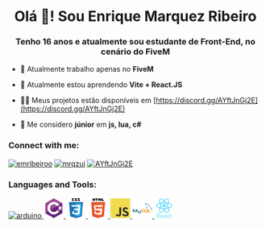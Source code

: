 <h1 align="center">Olá 👋! Sou Enrique Marquez Ribeiro</h1>
<h3 align="center">Tenho 16 anos e atualmente sou estudante de Front-End, no cenário do FiveM</h3>

- 🔭 Atualmente trabalho apenas no **FiveM**

- 🌱 Atualmente estou aprendendo **Vite + React.JS**

- 👨‍💻 Meus projetos estão disponíveis em [https://discord.gg/AYftJnGj2E](https://discord.gg/AYftJnGj2E)

- 💬 Me considero **júnior** em **js, lua, c#**

<h3 align="left">Connect with me:</h3>
<p align="left">
<a href="https://instagram.com/emribeiroo" target="blank"><img align="center" src="https://raw.githubusercontent.com/rahuldkjain/github-profile-readme-generator/master/src/images/icons/Social/instagram.svg" alt="emribeiroo" height="30" width="40" /></a>
<a href="https://www.behance.net/mrqzui" target="blank"><img align="center" src="https://raw.githubusercontent.com/rahuldkjain/github-profile-readme-generator/master/src/images/icons/Social/behance.svg" alt="mrqzui" height="30" width="40" /></a>
<a href="https://discord.gg/AYftJnGj2E" target="blank"><img align="center" src="https://raw.githubusercontent.com/rahuldkjain/github-profile-readme-generator/master/src/images/icons/Social/discord.svg" alt="AYftJnGj2E" height="30" width="40" /></a>
</p>

<h3 align="left">Languages and Tools:</h3>
<p align="left"> <a href="https://www.arduino.cc/" target="_blank" rel="noreferrer"> <img src="https://cdn.worldvectorlogo.com/logos/arduino-1.svg" alt="arduino" width="40" height="40"/> </a> <a href="https://www.w3schools.com/cs/" target="_blank" rel="noreferrer"> <img src="https://raw.githubusercontent.com/devicons/devicon/master/icons/csharp/csharp-original.svg" alt="csharp" width="40" height="40"/> </a> <a href="https://www.w3schools.com/css/" target="_blank" rel="noreferrer"> <img src="https://raw.githubusercontent.com/devicons/devicon/master/icons/css3/css3-original-wordmark.svg" alt="css3" width="40" height="40"/> </a> <a href="https://www.w3.org/html/" target="_blank" rel="noreferrer"> <img src="https://raw.githubusercontent.com/devicons/devicon/master/icons/html5/html5-original-wordmark.svg" alt="html5" width="40" height="40"/> </a> <a href="https://developer.mozilla.org/en-US/docs/Web/JavaScript" target="_blank" rel="noreferrer"> <img src="https://raw.githubusercontent.com/devicons/devicon/master/icons/javascript/javascript-original.svg" alt="javascript" width="40" height="40"/> </a> <a href="https://www.mysql.com/" target="_blank" rel="noreferrer"> <img src="https://raw.githubusercontent.com/devicons/devicon/master/icons/mysql/mysql-original-wordmark.svg" alt="mysql" width="40" height="40"/> </a> <a href="https://reactjs.org/" target="_blank" rel="noreferrer"> <img src="https://raw.githubusercontent.com/devicons/devicon/master/icons/react/react-original-wordmark.svg" alt="react" width="40" height="40"/> </a> </p>


